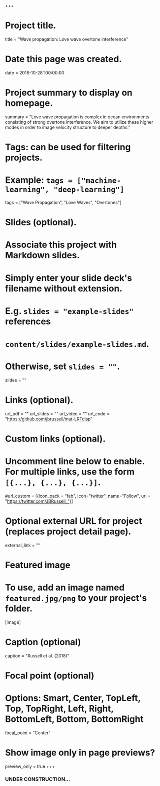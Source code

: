 +++
# Project title.
title = "Wave propagation: Love wave overtone interference"

# Date this page was created.
date = 2018-10-28T00:00:00

# Project summary to display on homepage.
summary = "Love wave propagation is complex in ocean environments consisting of strong overtone interference. We aim to utilize these higher modes in order to image velocity structure to deeper depths."

# Tags: can be used for filtering projects.
# Example: `tags = ["machine-learning", "deep-learning"]`
tags = ["Wave Propagation", "Love Waves", "Overtones"]

# Slides (optional).
#   Associate this project with Markdown slides.
#   Simply enter your slide deck's filename without extension.
#   E.g. `slides = "example-slides"` references 
#   `content/slides/example-slides.md`.
#   Otherwise, set `slides = ""`.
slides = ""

# Links (optional).
url_pdf = ""
url_slides = ""
url_video = ""
url_code = "https://github.com/jbrussell/mat-LRTdisp"

# Custom links (optional).
#   Uncomment line below to enable. For multiple links, use the form `[{...}, {...}, {...}]`.
#url_custom = [{icon_pack = "fab", icon="twitter", name="Follow", url = "https://twitter.com/JBRussell_"}]

# Optional external URL for project (replaces project detail page).
external_link = ""

# Featured image
# To use, add an image named `featured.jpg/png` to your project's folder. 
[image]
  # Caption (optional)
  caption = "Russell et al. (2018)"
  
  # Focal point (optional)
  # Options: Smart, Center, TopLeft, Top, TopRight, Left, Right, BottomLeft, Bottom, BottomRight
  focal_point = "Center"
  
  # Show image only in page previews?
  preview_only = true
+++

### UNDER CONSTRUCTION...

